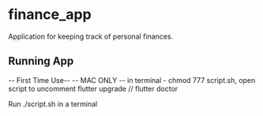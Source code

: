 # finance_app

Application for keeping track of personal finances.

## Running App

-- First Time Use--
  -- MAC ONLY --
 in terminal - chmod 777 script.sh, open script to uncomment flutter upgrade // flutter doctor

 Run ./script.sh in a terminal

